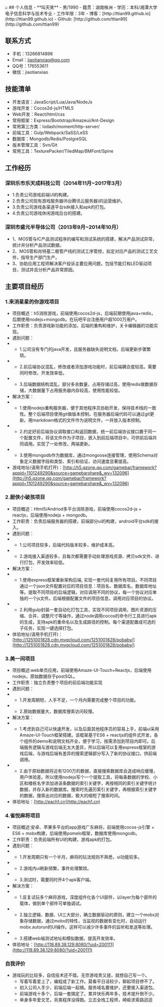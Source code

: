 <img src="http://wx.qlogo.cn/mmopen/5haWbNzBOanvMLzNcFgaYHPib2PjGpKmA9oHTccFjJiaTyCzevAicicknickPODYZLUXo3CFBwaLoCpzP3lR8tRuQIBBcsaJr2sDU/0/" style="zoom:50%" />
## 个人信息
- **叫天笑**
- 男/1990 
- 籍贯：湖南株洲
- 学历：本科/湘潭大学电子信息科学与技术专业 
- 工作年限：3年
- 博客：[http://ttian99.github.io](http://ttian99.github.io)
- Github: [http://github.com/ttian99](http://github.com/ttian99)

## 联系方式
- 手机：13266814898
- Email：jiaotianxiao@qq.com
- QQ号：176553611
- 微信：jiaotianxiao

## 技能清单
- 开发语言：JavaScript/Lua/Java/NodeJs
- 游戏开发：Cocos2d-js/HTML5
- Web开发：React/html/css
- 常用框架：Express/Bootstrap/Amazeui/Ant-Design
- 常用第三方类：lodash/moment/http-server/
- 前端工具：Gulp/Webpack/SaSS/LeSS
- 数据库：Mongodb/Redis/PostgreSQL
- 版本管理工具：Svn/Git
- 常用工具：TexturePacker/TiledMap/BMFont/Spine

## 工作经历

### 深圳乐市乐天成科技公司（2014年11月~2017年3月）
- 1.负责公司游戏前端UI的构建。
- 2.负责公司现有游戏服务器(6台腾讯云服务器)的运营维护。
- 3.负责公司游戏各渠道平台sdk接入和apk的打包。
- 4.负责公司游戏休闲游戏后台的搭建。

### 深圳市盛元半导体公司（2013年9月~2014年10月）
- 1、MOS管与IC产品测试程序的编写和测试系统的搭建，解决产品测试异常，统计并分析产品测试数据。
- 2、MOS管和肖特基二极管产线的测试工序管控，拟定对应产品的测试工艺文件，指导生产部门生产。
- 3、协助应用工程师解决客户投诉主要应用问题，包括节能灯和LED驱动项目，测试并且分析产品异常原因。

## 主要项目经历

### 1.来消星星的你游戏项目 
- 项目概述：h5消除游戏，前端使用cocos2d-js，后端前期使用java+redis，后期使用nodejs+mongodb。在玩吧平台注册用户超1000万用户。
- 工作职责：负责游戏新功能的添加，后端的重构和维护，关卡编辑器的功能实现。
- 遇到问题：
- - 1.公司没有专门的java开发，且服务器缺失说明文档，后端更新步骤繁琐。
- - 2.前后端协议混乱，修改或者添加游戏功能时，前后端耦合度较高，需要同时修改，开发效率低。
- - 3.后端数据结构混乱，部分多余数量，占用存储过高，使用redis做数据存储，大数据量下占用服务器内存较高，使用性能较低。
- 解决方案：
- - 1.使用nodejs重构服务器，便于其他程序员协助开发，保持技术栈的一致性。整个后端项目使用git做版本控制，在服务器后端代码可以通过git更新。用markdown格式的文件作为说明文件，一并放入版本控制。
- - 2.约定好前后端协议调取接口和返回数据，统一前后端协议接口置于同一个配置文件，将该文件作为子项目，嵌入到前后端项目中，可供前后端共同调用。实现了一处修改，两端更新。
- - 3.使用mongodb作为数据库，通过mongoose连接管理，使用Schema对象定义数据字段和类型、索引和验证，访问速度显著提高。
- 游戏地址(请用手机打开)：[http://h5.qzone.qq.com/gamebar/framework?appid=1101249290&source=gamebarshare&_wv=132096](http://h5.qzone.qq.com/gamebar/framework?appid=1101249290&source=gamebarshare&_wv=132096)

### 2.厨侠小破孩项目
- 项目概述：Html5/Andriod多平台消除游戏，前端使用cocos2d-js + reactjs，后端使用nodejs + mongodb。
- 工作职责：负责后端服务器的搭建，前端部分ui的构建，android平台sdk的接入。
- 遇到问题：
- - 1.公司项目较多，后端代码版本较多，维护成本高。
- - 2.游戏接入渠道较多，且每次都需要手动处理游戏资源、拷贝sdk文件、进行打包，开发效率较低。
- 解决方案：
- - 1.使用express框架重新架构后端, 实现一套代码复用所有项目。不同项目通过一个json文件配置对应的项目信息：项目名、数据库名，数据库地址等。提取不同项目的后端逻辑，对应调用不同的协议，每一个协议对应单独的一个js文件。后端根据配置文件的项目信息，调用对应项目的协议。
- - 2.利用gulp封装一套自动化打包工具，实现不同项目调用，图片资源的压缩、合并、调整尺寸等操作，通过node调用cocos的命令行工具进行apk的生成，支持apk的重命名以及生成路径的控制。每个渠道配置成可选的子任务，实现一键选择打包。
- 体验地址(请用手机打开)：[http://1251001828.cdn.myqcloud.com/1251001828/pobaby/](http://1251001828.cdn.myqcloud.com/1251001828/pobaby/)

### 3.美一间项目
- 项目概述:web单页应用，前端使用Amaze-UI-Touch+Reactjs，后端使用nodejs，原始数据存于postSQL。
- 工作职责：独立负责整个项目的前后端功能实现
- 遇到问题：
- - 1.开发周期短，人手不足，一个月内需要完成整个项目的功能。
- - 2.原始数据量大，数据库搜索访问较慢。
- 解决方案：
- - 1.考虑到自己可以快速开发，以及后面其他程序员的容易上手，前端ui采用Amaze-UI-Touch框架搭建。该框架基于ES6 + reactjs的组件式开发，各个组件的demo和说明文档齐全，便于学习，按需添加到项目内即可。后端服务逻辑与游戏后端无太大差异，所以后端可以复用express框架的游戏后端，与游戏后端有差异的搜索逻辑部分写入了新的协议接口，供前端调用。
- - 2.由于原始数据将近有1200万的数据，直接搜索数据库会造成响应缓慢，用户体验差。所以使用nodejs写个一个提取工具，将每条数据的学校、小区和楼栋名字添加进该条数据的索引关键字，再按相同的索引关键字统计数据，并存入新的数据库。搜索时先遍历索引关键字，再根据索引关键字的数据，搜索出对应的数据，极大的缩短了搜索时间。
- 体验地址：[http://each1.cn](http://each1.cn)

### 4.雀悦麻将项目
- 项目概述:安卓、苹果多平台的app游戏广东麻将，前端使用cocos-js引擎 + ES6 + mobx构建，后端使用pomelo框架，数据库使用mongodb。
- 工作职责：负责前端所有UI的构建，游戏apk的打包。
- 遇到问题：
- - 1.开发周期只有一个半月，麻将的玩法规则不熟悉，ui功能较多。
- - 2.游戏内ui刷新频繁，事件处理繁琐。
- - 3.测试时，需要同时开4个apk客户端。
- 解决方案：
- - 1.反复试玩多个麻将游戏，深度组件化各个UI部件，以layer为每个部件的载体，做到单个部件可单独调试。
- - 2.独立逻辑、数据、UI三大部分，确立数据驱动的原则，建立一个mobx对象存储数据，通过mobx的特性，当监视的数据有变化时，自动运行mobx.autorun的UI操作。这样可以减少许多事件的监听和发送等处理。
- - 3.搭建web端测试地址和模拟数据，提高开发效率。
- 体验地址：[http://118.89.38.129:8080/?uid=200111](http://118.89.38.129:8080/?uid=200111)

### 自我评价
- 游戏玩的比较多，自信技术还不错。无奈游戏贵又搓，就想自己写一个。
  - 写着写着爱上了，编程成了新工作。莫看平日话较少，聊起项目停不了。
  - 初入公司人手少，前端后端一起搞。服务域名要维护，还要接入渠道包。
  - 前端游戏十多个，后端一套搞定了。累并快乐两年多，技术提升倒不少。
  - 单身多年爱文艺，另类程序没得跑。立志全栈工程师，崎岖求索路迢迢
